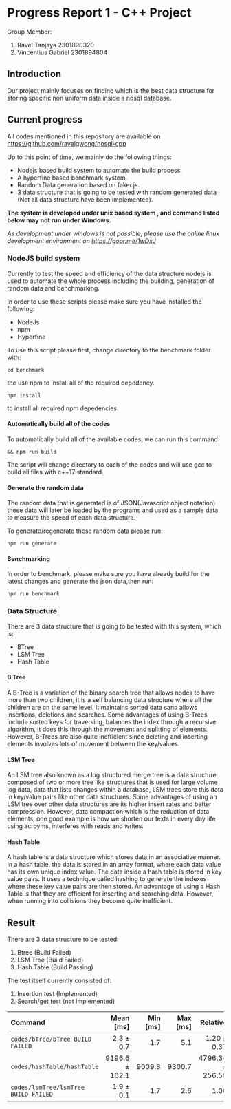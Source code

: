 # Progress Report 1 - C++ Project

Group Member:

1. Ravel Tanjaya 2301890320
2. Vincentius Gabriel 2301894804

## Introduction

Our project mainly focuses on finding which is the best data structure for storing specific non uniform data inside a nosql database.

## Current progress

All codes mentioned in this repository are available on https://github.com/ravelgwong/nosql-cpp

Up to this point of time, we mainly do the following things:

- Nodejs based build system to automate the build process.
- A hyperfine based benchmark system.
- Random Data generation based on faker.js.
- 3 data structure that is going to be tested with random generated data (Not all data structure have been implemented).

**The system is developed under unix based system , and command listed below may not run under Windows.**

_As development under windows is not possible, please use the online linux development environment on https://goor.me/1wDxJ_

### NodeJS build system

Currently to test the speed and efficiency of the data structure nodejs is used to automate the whole process including the building, generation of random data and benchmarking.

In order to use these scripts please make sure you have installed the following:

- NodeJs
- npm
- Hyperfine

To use this script please first, change directory to the benchmark folder with:

`cd benchmark`

the use npm to install all of the required depedency.

`npm install`

to install all required npm depedencies.

#### Automatically build all of the codes

To automatically build all of the available codes, we can run this command:

`&& npm run build`

The script will change directory to each of the codes and will use gcc to build all files with c++17 standard.

#### Generate the random data

The random data that is generated is of JSON(Javascript object notation) these data will later be loaded by the programs and used as a sample data to measure the speed of each data structure.

To generate/regenerate these random data please run:

`npm run generate`

#### Benchmarking

In order to benchmark, please make sure you have already build for the latest changes and generate the json data,then run:

`npm run benchmark`

### Data Structure

There are 3 data structure that is going to be tested with this system, which is:

- BTree
- LSM Tree
- Hash Table

#### B Tree

A B-Tree is a variation of the binary search tree that allows nodes to have more than two children, it is a self balancing data structure where all the children are on the same level. It maintains sorted data sand allows insertions, deletions and searches.
Some advantages of using B-Trees include sorted keys for traversing, balances the index through a recursive algorithm, it does this through the movement and splitting of elements. However, B-Trees are also quite inefficient since deleting and inserting elements involves lots of movement between the key/values.

#### LSM Tree

An LSM tree also known as a log structured merge tree is a data structure composed of two or more tree like structures that is used for large volume log data, data that lists changes within a database, LSM trees store this data in key/value pairs like other data structures.
Some advantages of using an LSM tree over other data structures are its higher insert rates and better compression. However, data compaction which is the reduction of data elements, one good example is how we shorten our texts in every day life using acroyms, interferes with reads and writes.

#### Hash Table

A hash table is a data structure which stores data in an associative manner. In a hash table, the data is stored in an array format, where each data value has its own unique index value. The data inside a hash table is stored in key value pairs. It uses a technique called hashing to generate the indexes where these key value pairs are then stored.
An advantage of using a Hash Table is that they are efficient for inserting and searching data. However, when running into collisions they become quite inefficient.

## Result

There are 3 data structure to be tested:

1. Btree (Build Failed)
2. LSM Tree (Build Failed)
3. Hash Table (Build Passing)

The test itself currently consisted of:

1. Insertion test (Implemented)
2. Search/get test (not Implemented)

| Command                              |      Mean [ms] | Min [ms] | Max [ms] |         Relative |
| :----------------------------------- | -------------: | -------: | -------: | ---------------: |
| `codes/bTree/bTree BUILD FAILED`     |      2.3 ± 0.7 |      1.7 |      5.1 |      1.20 ± 0.37 |
| `codes/hashTable/hashTable`          | 9196.6 ± 162.1 |   9009.8 |   9300.7 | 4796.34 ± 256.59 |
| `codes/lsmTree/lsmTree BUILD FAILED` |      1.9 ± 0.1 |      1.7 |      2.6 |             1.00 |
